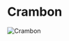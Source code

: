 # Crambon

![Crambon](https://static.wikia.nocookie.net/chainsaw-man/images/9/9c/Crambon.png/revision/latest?cb=20230316182142)

